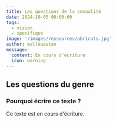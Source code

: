 ```yaml
---
title: Les questions de la sexualité
date: 2024-10-05 00:00:00
tags:
  - vision
  - specifique
image: '/images/ressources/abricots.jpg'
author: mallouestan
message:
  content: En cours d'écriture
  icon: warning
---
```


## Les questions du genre

### Pourquoi écrire ce texte ?

Ce texte est en cours d'écriture.

